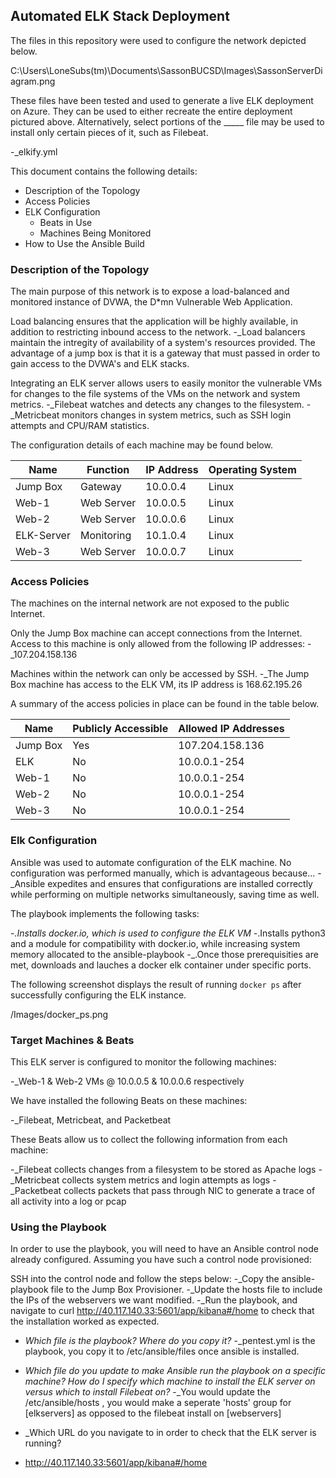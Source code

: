 ## Automated ELK Stack Deployment

The files in this repository were used to configure the network depicted below.

C:\Users\LoneSubs(tm)\Documents\SassonBUCSD\Images\SassonServerDiagram.png

These files have been tested and used to generate a live ELK deployment on Azure. They can be used to either recreate the entire deployment pictured above. Alternatively, select portions of the _____ file may be used to install only certain pieces of it, such as Filebeat.

  -_elkify.yml

This document contains the following details:
- Description of the Topology
- Access Policies
- ELK Configuration
  - Beats in Use
  - Machines Being Monitored
- How to Use the Ansible Build


### Description of the Topology

The main purpose of this network is to expose a load-balanced and monitored instance of DVWA, the D*mn Vulnerable Web Application.

Load balancing ensures that the application will be highly available, in addition to restricting inbound access to the network.
-_Load balancers maintain the intregity of availability of a system's resources provided. The advantage of a jump box is that it is a gateway that must
passed in order to gain access to the DVWA's and ELK stacks.

Integrating an ELK server allows users to easily monitor the vulnerable VMs for changes to the file systems of the VMs on the network and system metrics.
-_Filebeat watches and detects any changes to the filesystem.
-_Metricbeat monitors changes in system metrics, such as SSH login attempts and CPU/RAM statistics.

The configuration details of each machine may be found below.

| Name     | Function | IP Address | Operating System |
|----------|----------|------------|------------------|
| Jump Box | Gateway  | 10.0.0.4   | Linux            |
| Web-1    |Web Server| 10.0.0.5   | Linux            |
| Web-2    |Web Server| 10.0.0.6   | Linux            |
|ELK-Server|Monitoring| 10.1.0.4   | Linux            |
| Web-3    |Web Server| 10.0.0.7   | Linux            |

### Access Policies

The machines on the internal network are not exposed to the public Internet. 

Only the Jump Box machine can accept connections from the Internet. Access to this machine is only allowed from the following IP addresses:
-_107.204.158.136

Machines within the network can only be accessed by SSH.
-_The Jump Box machine has access to the ELK VM, its IP address is 168.62.195.26

A summary of the access policies in place can be found in the table below.

| Name     | Publicly Accessible | Allowed IP Addresses |
|----------|---------------------|----------------------|
| Jump Box | Yes                 | 107.204.158.136      |
|   ELK    | No                  | 10.0.0.1-254         |
|   Web-1  | No                  | 10.0.0.1-254         |
|   Web-2  | No                  | 10.0.0.1-254         |
|   Web-3  | No                  | 10.0.0.1-254         |
### Elk Configuration

Ansible was used to automate configuration of the ELK machine. No configuration was performed manually, which is advantageous because...
-_Ansible expedites and ensures that configurations are installed correctly while performing on multiple networks simultaneously, saving time as well.

The playbook implements the following tasks:

-_.Installs docker.io, which is used to configure the ELK VM
-_.Installs python3 and a module for compatibility with docker.io, while increasing system memory allocated to the ansible-playbook
-_.Once those prerequisities are met, downloads and lauches a docker elk container under specific ports.

The following screenshot displays the result of running `docker ps` after successfully configuring the ELK instance.

 /Images/docker_ps.png

### Target Machines & Beats
This ELK server is configured to monitor the following machines:

-_Web-1 & Web-2 VMs @ 10.0.0.5 & 10.0.0.6 respectively

We have installed the following Beats on these machines:

-_Filebeat, Metricbeat, and Packetbeat

These Beats allow us to collect the following information from each machine:

-_Filebeat collects changes from a filesystem to be stored as Apache logs
-_Metricbeat collects system metrics and login attempts as logs
-_Packetbeat collects packets that pass through NIC to generate a trace of all activity into a log or pcap

### Using the Playbook
In order to use the playbook, you will need to have an Ansible control node already configured. Assuming you have such a control node provisioned: 

SSH into the control node and follow the steps below:
-_Copy the ansible-playbook file to the Jump Box Provisioner.
-_Update the hosts file to include the IPs of the webservers we want modified.
-_Run the playbook, and navigate to curl http://40.117.140.33:5601/app/kibana#/home to check that the installation worked as expected.

- _Which file is the playbook? Where do you copy it?_
-_pentest.yml is the playbook, you copy it to /etc/ansible/files once ansible is installed.

- _Which file do you update to make Ansible run the playbook on a specific machine? How do I specify which machine to install the ELK server on versus which to install Filebeat on?_
-_You would update the /etc/ansible/hosts , you would make a seperate 'hosts' group for [elkservers] as opposed to the filebeat install on [webservers]

- _Which URL do you navigate to in order to check that the ELK server is running?
-  http://40.117.140.33:5601/app/kibana#/home
